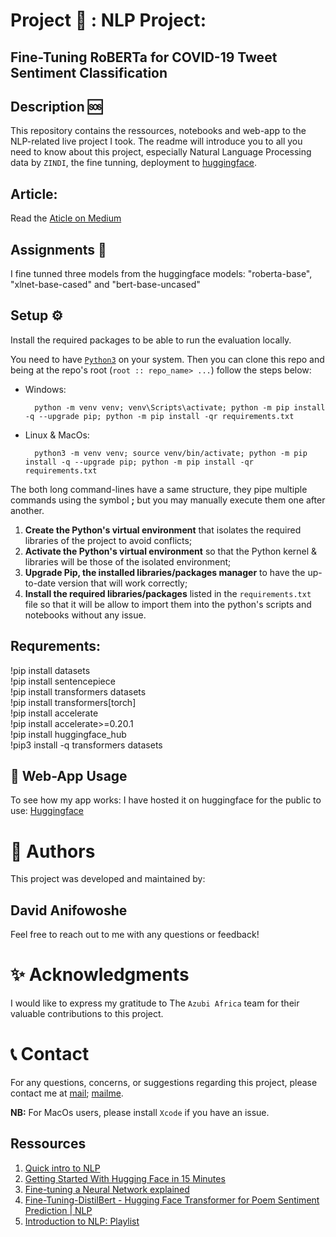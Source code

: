 # Project 🚧 : NLP Project:
## Fine-Tuning RoBERTa for COVID-19 Tweet Sentiment Classification

## Description 🆘

This repository contains the ressources, notebooks and web-app to the NLP-related live project I took. The readme will introduce you to all you need to know about this project, especially Natural Language Processing data by `ZINDI`, the fine tunning, deployment to [huggingface](https://huggingface.co/). 

## Article:
Read the [Aticle on Medium](https://medium.com/@davidanifowoshe/fine-tuning-roberta-for-covid-19-tweet-sentiment-classification-4063b85ff2e3)

## Assignments 📝 
I fine tunned three models from the huggingface models:
"roberta-base", "xlnet-base-cased" and "bert-base-uncased"


## Setup ⚙️ 
Install the required packages to be able to run the evaluation locally.

You need to have [`Python3`](https://www.python.org/) on your system. Then you can clone this repo and being at the repo's root (`root :: repo_name> ...`)  follow the steps below:

- Windows:
        
        python -m venv venv; venv\Scripts\activate; python -m pip install -q --upgrade pip; python -m pip install -qr requirements.txt  

- Linux & MacOs:
        
        python3 -m venv venv; source venv/bin/activate; python -m pip install -q --upgrade pip; python -m pip install -qr requirements.txt  

The both long command-lines have a same structure, they pipe multiple commands using the symbol **;** but you may manually execute them one after another.

1. **Create the Python's virtual environment** that isolates the required libraries of the project to avoid conflicts;
2. **Activate the Python's virtual environment** so that the Python kernel & libraries will be those of the isolated environment;
3. **Upgrade Pip, the installed libraries/packages manager** to have the up-to-date version that will work correctly;
4. **Install the required libraries/packages** listed in the `requirements.txt` file so that it will be allow to import them into the python's scripts and notebooks without any issue.
## Requrements:
!pip install datasets\
!pip install sentencepiece\
!pip install transformers datasets\
!pip install transformers[torch]\
!pip install accelerate\
!pip install accelerate>=0.20.1\
!pip install huggingface_hub\
!pip3 install -q transformers datasets

🚀 **Web-App Usage**
-----------------
To see how my app works:
I have hosted it on huggingface for the public to use:
[Huggingface](https://deeeteeee01-sentimentanalysis.hf.space)


👥 **Authors**
=================

This project was developed and maintained by:
## David Anifowoshe
Feel free to reach out to me with any questions or feedback!

✨ **Acknowledgments**
=================

I would like to express my gratitude to The `Azubi Africa` team for their valuable contributions to this project.

📞 **Contact**
=================

For any questions, concerns, or suggestions regarding  this project, please contact me at [mail](david.olatomiwa@yandex.com); [mailme](dtommyanny@gmial.com).

**NB:** For MacOs users, please install `Xcode` if you have an issue.

## Ressources
1. [Quick intro to NLP](https://www.youtube.com/watch?v=CMrHM8a3hqw)
1. [Getting Started With Hugging Face in 15 Minutes](https://www.youtube.com/watch?v=QEaBAZQCtwE)
1. [Fine-tuning a Neural Network explained](https://www.youtube.com/watch?v=5T-iXNNiwIs)
1. [Fine-Tuning-DistilBert - Hugging Face Transformer for Poem Sentiment Prediction | NLP](https://www.youtube.com/watch?v=zcW2HouIIQg)
1. [Introduction to NLP: Playlist](https://www.youtube.com/playlist?list=PLM8wYQRetTxCCURc1zaoxo9pTsoov3ipY)
